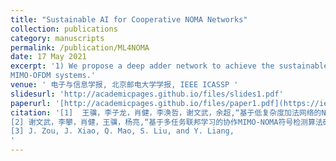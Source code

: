 ```yaml
---
title: "Sustainable AI for Cooperative NOMA Networks"
collection: publications
category: manuscripts
permalink: /publication/ML4NOMA
date: 17 May 2021
excerpt: '1) We propose a deep adder network to achieve the sustainable NOMA modulation detection in short packet transmission of mMTC scenarios, in which the convolution operations required by traditinoal CNN architecture are replaced by the adder operations with low energy consumption. 2) We propose a multi-task federated learning framework to exploit a deep reciever architecture for cooperative MIMO-NOMA systems. 3) We propose a multi-layer data transmission scheme with non-orthogonal superimposed pilot to enhance the effective throughput of
MIMO-OFDM systems.'
venue: ' 电子与信息学报, 北京邮电大学学报, IEEE ICASSP '
slidesurl: 'http://academicpages.github.io/files/slides1.pdf'
paperurl: '[http://academicpages.github.io/files/paper1.pdf](https://ieeexplore.ieee.org/document/10533725)'
citation: '[1]	王骥，李子龙，肖健，李涣哲，谢文武，余超,“基于低复杂度加法网络的NOMA短报文多用户检测算法研究”，电子与信息学报，2024.<br>
[2]	谢文武，李攀，肖健，王骥，杨亮,“基于多任务联邦学习的协作MIMO-NOMA符号检测算法研究”，北京邮电大学学报，2024.<br>
[3] J. Zou, J. Xiao, Q. Mao, S. Liu, and Y. Liang, 
'
---
```



